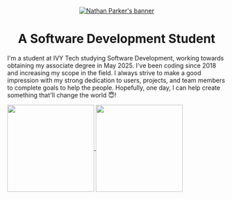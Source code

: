 <p align="center"><a href="https://ncp.dev" target="_blank"><img src="https://github.com/KingPr0o7/KingPr0o7/blob/main/nathanBanner.png" alt="Nathan Parker's banner"></a></p>
<h1 align="center">A Software Development Student</h1>

I'm a student at IVY Tech studying Software Development, working towards obtaining my associate degree in May 2025. I've been coding since 2018 and increasing my scope in the field. I always strive to make a good impression with my strong dedication to users, projects, and team members to complete goals to help the people. Hopefully, one day, I can help create something that'll change the world 😇!

<a href="https://github.com/kingpr0o7/github-readme-stats">
  <img height=200 align="center" src="https://github-readme-stats.vercel.app/api?username=kingpr0o7&theme=github_dark" />
</a>
<a href="https://github.com/kingpr0o7/convoychat">
  <img height=200 align="center" src="https://github-readme-stats.vercel.app/api/top-langs?username=kingpr0o7&theme=github_dark&layout=compact&langs_count=8&card_width=220" />
</a>
